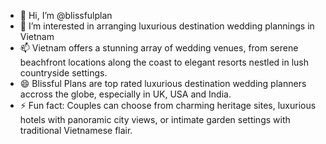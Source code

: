 - 👋 Hi, I’m @blissfulplan
- 👀 I’m interested in arranging luxurious destination wedding plannings in Vietnam
- 📫 Vietnam offers a stunning array of wedding venues, from serene beachfront locations along the coast to elegant resorts nestled in lush countryside settings.
- 😄 Blissful Plans are top rated luxurious destination wedding planners accross the globe, especially in UK, USA and India.
- ⚡ Fun fact: Couples can choose from charming heritage sites, luxurious hotels with panoramic city views, or intimate garden settings with traditional Vietnamese flair. 

<!---
blissfulplan/blissfulplan is a ✨ special ✨ repository because its `README.md` (this file) appears on your GitHub profile.
You can click the Preview link to take a look at your changes.
--->
